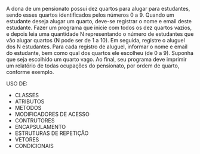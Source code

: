 A dona de um pensionato possui dez quartos para alugar para estudantes,
sendo esses quartos identificados pelos números 0 a 9.
Quando um estudante deseja alugar um quarto, deve-se registrar o nome
e email deste estudante.
Fazer um programa que inicie com todos os dez quartos vazios, e depois
leia uma quantidade N representando o número de estudantes que vão
alugar quartos (N pode ser de 1 a 10). Em seguida, registre o aluguel dos
N estudantes. Para cada registro de aluguel, informar o nome e email do
estudante, bem como qual dos quartos ele escolheu (de 0 a 9). Suponha
que seja escolhido um quarto vago. Ao final, seu programa deve imprimir
um relatório de todas ocupações do pensionato, por ordem de quarto,
conforme exemplo.

USO DE:

* CLASSES
* ATRIBUTOS
* METODOS
* MODIFICADORES DE ACESSO
* CONTRUTORES
* ENCAPSULAMENTO
* ESTRUTURAS DE REPETIÇÃO
* VETORES
* CONDICIONAIS
